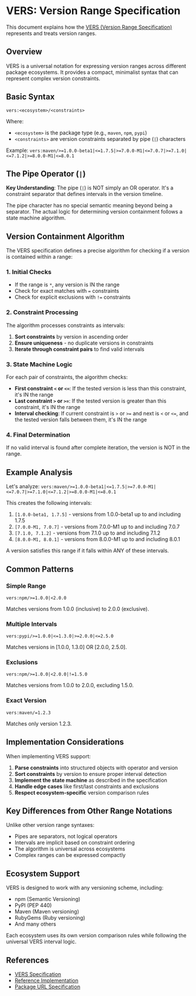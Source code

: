 # VERS: Version Range Specification

This document explains how the [VERS (Version Range Specification)](https://github.com/package-url/vers-spec/blob/main/VERSION-RANGE-SPEC.rst) represents and treats version ranges.

## Overview

VERS is a universal notation for expressing version ranges across different package ecosystems. It provides a compact, minimalist syntax that can represent complex version constraints.

## Basic Syntax

```
vers:<ecosystem>/<constraints>
```

Where:
- `<ecosystem>` is the package type (e.g., `maven`, `npm`, `pypi`)
- `<constraints>` are version constraints separated by pipe (`|`) characters

Example: `vers:maven/>=1.0.0-beta1|<=1.7.5|>=7.0.0-M1|<=7.0.7|>=7.1.0|<=7.1.2|>=8.0.0-M1|<=8.0.1`

## The Pipe Operator (`|`)

**Key Understanding**: The pipe (`|`) is NOT simply an OR operator. It's a constraint separator that defines intervals in the version timeline.

The pipe character has no special semantic meaning beyond being a separator. The actual logic for determining version containment follows a state machine algorithm.

## Version Containment Algorithm

The VERS specification defines a precise algorithm for checking if a version is contained within a range:

### 1. Initial Checks

- If the range is `*`, any version is IN the range
- Check for exact matches with `=` constraints
- Check for explicit exclusions with `!=` constraints

### 2. Constraint Processing

The algorithm processes constraints as intervals:

1. **Sort constraints** by version in ascending order
2. **Ensure uniqueness** - no duplicate versions in constraints
3. **Iterate through constraint pairs** to find valid intervals

### 3. State Machine Logic

For each pair of constraints, the algorithm checks:

- **First constraint `<` or `<=`**: If the tested version is less than this constraint, it's IN the range
- **Last constraint `>` or `>=`**: If the tested version is greater than this constraint, it's IN the range
- **Interval checking**: If current constraint is `>` or `>=` and next is `<` or `<=`, and the tested version falls between them, it's IN the range

### 4. Final Determination

If no valid interval is found after complete iteration, the version is NOT in the range.

## Example Analysis

Let's analyze: `vers:maven/>=1.0.0-beta1|<=1.7.5|>=7.0.0-M1|<=7.0.7|>=7.1.0|<=7.1.2|>=8.0.0-M1|<=8.0.1`

This creates the following intervals:
1. `[1.0.0-beta1, 1.7.5]` - versions from 1.0.0-beta1 up to and including 1.7.5
2. `[7.0.0-M1, 7.0.7]` - versions from 7.0.0-M1 up to and including 7.0.7
3. `[7.1.0, 7.1.2]` - versions from 7.1.0 up to and including 7.1.2
4. `[8.0.0-M1, 8.0.1]` - versions from 8.0.0-M1 up to and including 8.0.1

A version satisfies this range if it falls within ANY of these intervals.

## Common Patterns

### Simple Range
```
vers:npm/>=1.0.0|<2.0.0
```
Matches versions from 1.0.0 (inclusive) to 2.0.0 (exclusive).

### Multiple Intervals
```
vers:pypi/>=1.0.0|<=1.3.0|>=2.0.0|<=2.5.0
```
Matches versions in [1.0.0, 1.3.0] OR [2.0.0, 2.5.0].

### Exclusions
```
vers:npm/>=1.0.0|<2.0.0|!=1.5.0
```
Matches versions from 1.0.0 to 2.0.0, excluding 1.5.0.

### Exact Version
```
vers:maven/=1.2.3
```
Matches only version 1.2.3.

## Implementation Considerations

When implementing VERS support:

1. **Parse constraints** into structured objects with operator and version
2. **Sort constraints** by version to ensure proper interval detection
3. **Implement the state machine** as described in the specification
4. **Handle edge cases** like first/last constraints and exclusions
5. **Respect ecosystem-specific** version comparison rules

## Key Differences from Other Range Notations

Unlike other version range syntaxes:
- Pipes are separators, not logical operators
- Intervals are implicit based on constraint ordering
- The algorithm is universal across ecosystems
- Complex ranges can be expressed compactly

## Ecosystem Support

VERS is designed to work with any versioning scheme, including:
- npm (Semantic Versioning)
- PyPI (PEP 440)
- Maven (Maven versioning)
- RubyGems (Ruby versioning)
- And many others

Each ecosystem uses its own version comparison rules while following the universal VERS interval logic.

## References

- [VERS Specification](https://github.com/package-url/vers-spec/blob/main/VERSION-RANGE-SPEC.rst)
- [Reference Implementation](https://github.com/aboutcode-org/univers)
- [Package URL Specification](https://github.com/package-url/purl-spec)